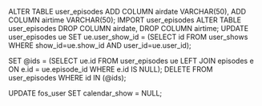 ALTER TABLE user_episodes ADD COLUMN airdate VARCHAR(50), ADD COLUMN airtime VARCHAR(50);
IMPORT user_episodes
ALTER TABLE user_episodes DROP COLUMN airdate, DROP COLUMN airtime;
UPDATE user_episodes ue SET ue.user_show_id = (SELECT id FROM user_shows WHERE show_id=ue.show_id AND user_id=ue.user_id);

SET @ids = (SELECT ue.id FROM user_episodes ue 
LEFT JOIN episodes e ON e.id = ue.episode_id
WHERE e.id IS NULL);
DELETE FROM user_episodes WHERE id IN (@ids);

UPDATE fos_user SET calendar_show = NULL;
